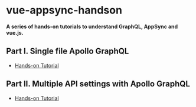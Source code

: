 # vue-appsync-handson
**A series of hands-on tutorials to understand GraphQL, AppSync and vue.js.**

## Part I. Single file Apollo GraphQL
* [Hands-on Tutorial](/graphql-express-server.MD)

## Part II. Multiple API settings with Apollo GraphQL
* [Hands-on Tutorial](/apollo-express-study.MD)
